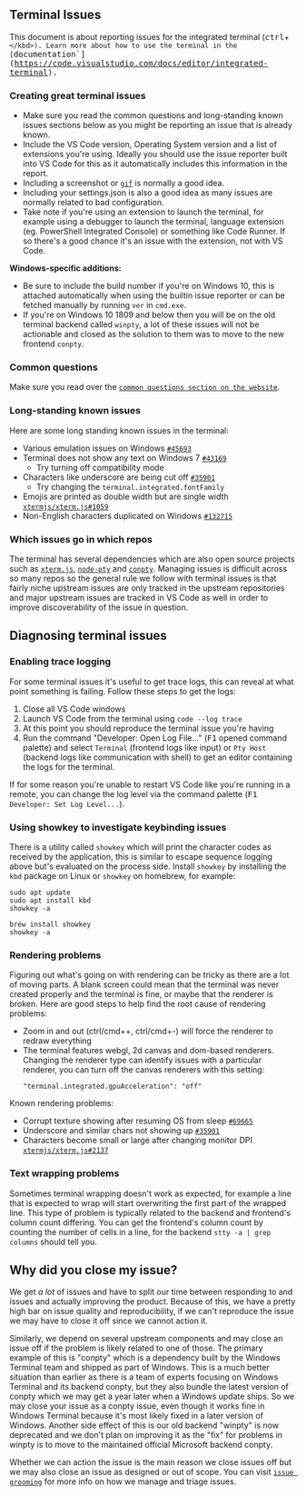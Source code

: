 ## Terminal Issues

This document is about reporting issues for the integrated terminal
(<kbd>ctrl</kbd>+<kbd>`</kbd>). Learn more about how to use the terminal in the
[`documentation`](https://code.visualstudio.com/docs/editor/integrated-terminal).

### Creating great terminal issues

-   Make sure you read the common questions and long-standing known issues
    sections below as you might be reporting an issue that is already known.
-   Include the VS Code version, Operating System version and a list of
    extensions you're using. Ideally you should use the issue reporter built
    into VS Code for this as it automatically includes this information in the
    report.
-   Including a screenshot or [`gif`](https://gifcap.dev/) is normally a good
    idea.
-   Including your settings.json is also a good idea as many issues are normally
    related to bad configuration.
-   Take note if you're using an extension to launch the terminal, for example
    using a debugger to launch the terminal, language extension (eg. PowerShell
    Integrated Console) or something like Code Runner. If so there's a good
    chance it's an issue with the extension, not with VS Code.

**Windows-specific additions:**

-   Be sure to include the build number if you're on Windows 10, this is
    attached automatically when using the builtin issue reporter or can be
    fetched manually by running `ver` in `cmd.exe`.
-   If you're on Windows 10 1809 and below then you will be on the old terminal
    backend called `winpty`, a lot of these issues will not be actionable and
    closed as the solution to them was to move to the new frontend `conpty`.

### Common questions

Make sure you read over the
[`common questions section on the website`](https://code.visualstudio.com/docs/editor/integrated-terminal#_common-questions).

### Long-standing known issues

Here are some long standing known issues in the terminal:

-   Various emulation issues on Windows
    [`#45693`](https://github.com/Microsoft/vscode/issues/45693)
-   Terminal does not show any text on Windows 7
    [`#43169`](https://github.com/Microsoft/vscode/issues/43169)
    -   Try turning off compatibility mode
-   Characters like underscore are being cut off
    [`#35901`](https://github.com/Microsoft/vscode/issues/35901)
    -   Try changing the `terminal.integrated.fontFamily`
-   Emojis are printed as double width but are single width
    [`xtermjs/xterm.js#1059`](https://github.com/xtermjs/xterm.js/issues/1059)
-   Non-English characters duplicated on Windows
    [`#132715`](https://github.com/microsoft/vscode/issues/132715)

### Which issues go in which repos

The terminal has several dependencies which are also open source projects such
as [`xterm.js`](https://github.com/xtermjs/xterm.js),
[`node-pty`](https://github.com/microsoft/node-pty) and
[`conpty`](https://github.com/microsoft/terminal). Managing issues is difficult
across so many repos so the general rule we follow with terminal issues is that
fairly niche upstream issues are only tracked in the upstream repositories and
major upstream issues are tracked in VS Code as well in order to improve
discoverability of the issue in question.

## Diagnosing terminal issues

### Enabling trace logging

For some terminal issues it's useful to get trace logs, this can reveal at what
point something is failing. Follow these steps to get the logs:

1. Close all VS Code windows
2. Launch VS Code from the terminal using `code --log trace`
3. At this point you should reproduce the terminal issue you're having
4. Run the command "Developer: Open Log File..." (<kbd>F1</kbd> opened command
   palette) and select `Terminal` (frontend logs like input) or `Pty Host`
   (backend logs like communication with shell) to get an editor containing the
   logs for the terminal.

If for some reason you're unable to restart VS Code like you're running in a
remote, you can change the log level via the command palette (<kbd>F1</kbd>
`Developer: Set Log Level...`).

### Using showkey to investigate keybinding issues

There is a utility called `showkey` which will print the character codes as
received by the application, this is similar to escape sequence logging above
but's evaluated on the process side. Install `showkey` by installing the `kbd`
package on Linux or `showkey` on homebrew, for example:

```
sudo apt update
sudo apt install kbd
showkey -a
```

```
brew install showkey
showkey -a
```

### Rendering problems

Figuring out what's going on with rendering can be tricky as there are a lot of
moving parts. A blank screen could mean that the terminal was never created
properly and the terminal is fine, or maybe that the renderer is broken. Here
are good steps to help find the root cause of rendering problems:

-   Zoom in and out (ctrl/cmd++, ctrl/cmd+-) will force the renderer to redraw
    everything
-   The terminal features webgl, 2d canvas and dom-based renderers. Changing the
    renderer type can identify issues with a particular renderer, you can turn
    off the canvas renderers with this setting:
    ```
    "terminal.integrated.gpuAcceleration": "off"
    ```

Known rendering problems:

-   Corrupt texture showing after resuming OS from sleep
    [`#69665`](https://github.com/microsoft/vscode/issues/69665)
-   Underscore and similar chars not showing up
    [`#35901`](https://github.com/microsoft/vscode/issues/35901)
-   Characters become small or large after changing monitor DPI
    [`xtermjs/xterm.js#2137`](https://github.com/xtermjs/xterm.js/issues/2137)

### Text wrapping problems

Sometimes terminal wrapping doesn't work as expected, for example a line that is
expected to wrap will start overwriting the first part of the wrapped line. This
type of problem is typically related to the backend and frontend's column count
differing. You can get the frontend's column count by counting the number of
cells in a line, for the backend `stty -a | grep columns` should tell you.

## Why did you close my issue?

We get _a lot_ of issues and have to split our time between responding to and
issues and actually improving the product. Because of this, we have a pretty
high bar on issue quality and reproducibility, if we can't reproduce the issue
we may have to close it off since we cannot action it.

Similarly, we depend on several upstream components and may close an issue off
if the problem is likely related to one of those. The primary example of this is
"conpty" which is a dependency built by the Windows Terminal team and shipped as
part of Windows. This is a much better situation than earlier as there is a team
of experts focusing on Windows Terminal and its backend conpty, but they also
bundle the latest version of conpty which we may get a year later when a Windows
update ships. So we may close your issue as a conpty issue, even though it works
fine in Windows Terminal because it's most likely fixed in a later version of
Windows. Another side effect of this is our old backend "winpty" is now
deprecated and we don't plan on improving it as the "fix" for problems in winpty
is to move to the maintained official Microsoft backend conpty.

Whether we can action the issue is the main reason we close issues off but we
may also close an issue as designed or out of scope. You can visit
[`issue grooming`](https://github.com/microsoft/vscode/wiki/Issue-Grooming) for
more info on how we manage and triage issues.
